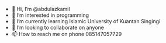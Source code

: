 - 👋 Hi, I’m @abdulazkamil
- 👀 I’m interested in programming
- 🌱 I’m currently learning Islamic University of Kuantan Singingi
- 💞️ I’m looking to collaborate on anyone
- 📫 How to reach me on phone 085147057729

<!---
abdulazkamil/abdulazkamil is a ✨ special ✨ repository because its `README.md` (this file) appears on your GitHub profile.
You can click the Preview link to take a look at your changes.
--->
